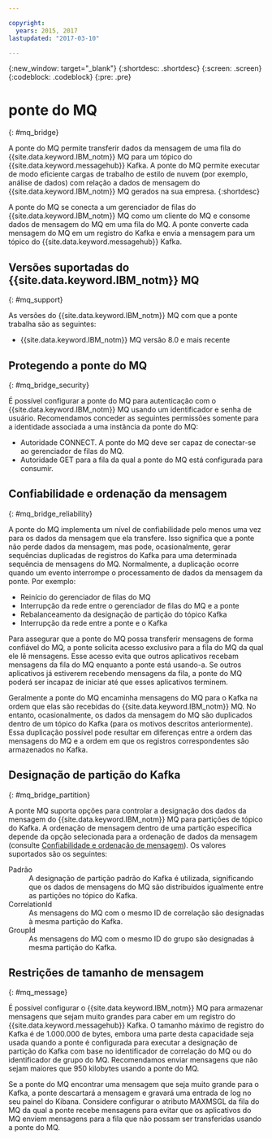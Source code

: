 ```yaml
---

copyright:
  years: 2015, 2017
lastupdated: "2017-03-10"

---
```


{:new_window: target="_blank"}
{:shortdesc: .shortdesc}
{:screen: .screen}
{:codeblock: .codeblock}
{:pre: .pre}

# ponte do MQ
{: #mq_bridge}

A ponte do MQ permite transferir dados da mensagem de uma fila do
{{site.data.keyword.IBM_notm}} MQ para um tópico do {{site.data.keyword.messagehub}} Kafka. A ponte do MQ permite executar de modo eficiente cargas de trabalho de estilo de nuvem (por exemplo, análise de
dados) com relação a dados de mensagem do {{site.data.keyword.IBM_notm}} MQ gerados na
sua empresa.
 {:shortdesc}

A ponte do MQ se conecta a um gerenciador de filas do {{site.data.keyword.IBM_notm}}
MQ como um cliente do MQ e consome dados de mensagem do MQ em uma fila do MQ. A ponte converte cada mensagem
do MQ em um registro do Kafka e envia a mensagem para um tópico do {{site.data.keyword.messagehub}} Kafka.

## Versões suportadas do {{site.data.keyword.IBM_notm}} MQ
{: #mq_support}

As versões do {{site.data.keyword.IBM_notm}} MQ com que a ponte trabalha são as seguintes:

* {{site.data.keyword.IBM_notm}} MQ versão 8.0 e mais recente

## Protegendo a ponte do MQ
{: #mq_bridge_security}

É possível configurar a ponte do MQ para autenticação com o {{site.data.keyword.IBM_notm}} MQ
usando um identificador e senha de usuário. Recomendamos conceder as seguintes permissões somente para
a identidade associada a uma instância da ponte do MQ:

* Autoridade CONNECT. A ponte do MQ deve ser capaz de conectar-se ao gerenciador de filas do MQ.
* Autoridade GET para a fila da qual a ponte do MQ está configurada para consumir.

## Confiabilidade e ordenação da mensagem
{: #mq_bridge_reliability}

A ponte do MQ implementa um nível de confiabilidade pelo menos uma vez para os dados
da mensagem que ela transfere. Isso significa que a ponte não perde dados da mensagem, mas pode,
ocasionalmente, gerar sequências duplicadas de registros do Kafka para uma determinada sequência de mensagens do
MQ. Normalmente, a duplicação ocorre quando um evento interrompe o processamento de dados da mensagem da
ponte. Por exemplo:

* Reinício do gerenciador de filas do MQ
* Interrupção da rede entre o gerenciador de filas do MQ e a ponte
* Rebalanceamento da designação de partição do tópico Kafka
* Interrupção da rede entre a ponte e o Kafka

Para assegurar que a ponte do MQ possa transferir mensagens de forma confiável do MQ, a
ponte solicita acesso exclusivo para a fila do MQ da qual ele lê mensagens. Esse acesso evita que outros
aplicativos recebam mensagens da fila do MQ enquanto a ponte está usando-a. Se outros aplicativos já estiverem
recebendo mensagens da fila, a ponte do MQ poderá ser incapaz de iniciar até que esses aplicativos terminem.

Geralmente a ponte do MQ encaminha mensagens do MQ para o Kafka na ordem que elas são recebidas do
{{site.data.keyword.IBM_notm}} MQ. No entanto, ocasionalmente, os dados da mensagem do MQ são
duplicados dentro de um tópico do Kafka (para os motivos descritos anteriormente). Essa duplicação possível
pode resultar em diferenças entre a ordem das mensagens do MQ e a ordem em que os registros correspondentes
são armazenados no Kafka.

## Designação de partição do Kafka
{: #mq_bridge_partition}

A ponte MQ suporta opções para controlar a designação dos dados da mensagem do
{{site.data.keyword.IBM_notm}} MQ para partições de tópico do Kafka. A ordenação de mensagem dentro de
uma partição específica depende da opção selecionada para a ordenação de dados da mensagem (consulte
[Confiabilidade e ordenação de mensagem](#mq_bridge_reliability)). Os valores suportados são
os seguintes:
<dl><dt>Padrão</dt>
<dd>A designação de partição padrão do Kafka é utilizada, significando que os dados de mensagens do MQ são
distribuídos igualmente entre as partições no tópico do Kafka.</dd>
<dt>CorrelationId</dt>
<dd>As mensagens do MQ com o mesmo ID de correlação são designadas à mesma partição do Kafka.</dd>
<dt>GroupId</dt>
<dd>As mensagens do MQ com o mesmo ID do grupo são designadas à mesma partição do Kafka.
</dd>
</dl>

## Restrições de tamanho de mensagem
{: #mq_message}

É possível configurar o {{site.data.keyword.IBM_notm}} MQ para armazenar mensagens que sejam muito
grandes para caber em um registro do {{site.data.keyword.messagehub}} Kafka. O tamanho máximo de
registro do Kafka é de 1.000.000 de bytes, embora uma parte desta capacidade seja usada quando a ponte é
configurada para executar a designação de partição do Kafka com base no identificador de correlação do MQ ou
do identificador de grupo do MQ. Recomendamos enviar mensagens que não sejam maiores que 950 kilobytes usando a
ponte do MQ.

Se a ponte do MQ encontrar uma mensagem que seja muito grande para o Kafka, a ponte descartará a
mensagem e gravará uma entrada de log no seu painel do Kibana. Considere configurar o atributo MAXMSGL da fila do MQ da
qual a ponte recebe mensagens para evitar que os aplicativos do MQ enviem mensagens para a fila que não possam
ser transferidas usando a ponte do MQ.
